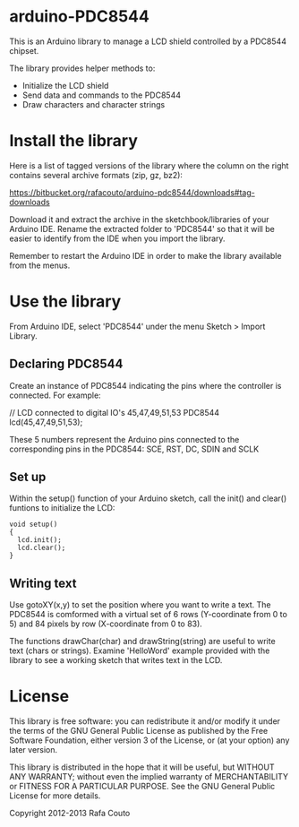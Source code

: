 arduino-PDC8544
===============

This is an Arduino library to manage a LCD shield controlled by a PDC8544
chipset.

The library provides helper methods to:

* Initialize the LCD shield 
* Send data and commands to the PDC8544
* Draw characters and character strings

Install the library
===================

Here is a list of tagged versions of the library where the column on the 
right contains several archive formats (zip, gz, bz2):

https://bitbucket.org/rafacouto/arduino-pdc8544/downloads#tag-downloads

Download it and extract the archive in the sketchbook/libraries of your 
Arduino IDE. Rename the extracted folder to 'PDC8544' so that it will be 
easier to identify from the IDE when you import the library.

Remember to restart the Arduino IDE in order to make the library available
from the menus.


Use the library
===============

From Arduino IDE, select 'PDC8544' under the menu Sketch > Import Library.

Declaring PDC8544
-----------------

Create an instance of PDC8544 indicating the pins where the controller is
connected. For example:

// LCD connected to digital IO's 45,47,49,51,53
PDC8544 lcd(45,47,49,51,53);

These 5 numbers represent the Arduino pins connected to the corresponding
pins in the PDC8544: SCE, RST, DC, SDIN and SCLK

Set up
------

Within the setup() function of your Arduino sketch, call the init() and
clear() funtions to initialize the LCD:

    void setup()
    {
      lcd.init();
      lcd.clear();
    }

Writing text
------------

Use gotoXY(x,y) to set the position where you want to write a text. The
PDC8544 is comformed with a virtual set of 6 rows (Y-coordinate from 0 to 5)
and 84 pixels by row (X-coordinate from 0 to 83).

The functions drawChar(char) and drawString(string) are useful to write
text (chars or strings). Examine 'HelloWord' example provided with the
library to see a working sketch that writes text in the LCD.


License
=======

This library is free software: you can redistribute it and/or modify
it under the terms of the GNU General Public License as published by
the Free Software Foundation, either version 3 of the License, or
(at your option) any later version.

This library is distributed in the hope that it will be useful,
but WITHOUT ANY WARRANTY; without even the implied warranty of
MERCHANTABILITY or FITNESS FOR A PARTICULAR PURPOSE.  See the
GNU General Public License for more details.

Copyright 2012-2013 Rafa Couto


